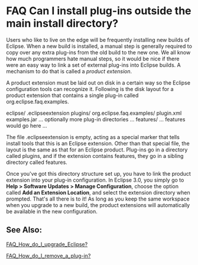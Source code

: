 

FAQ Can I install plug-ins outside the main install directory?
==============================================================

Users who like to live on the edge will be frequently installing new builds of Eclipse. When a new build is installed, a manual step is generally required to copy over any extra plug-ins from the old build to the new one. We all know how much programmers hate manual steps, so it would be nice if there were an easy way to link a set of external plug-ins into Eclipse builds. A mechanism to do that is called a _product extension_.

A product extension must be laid out on disk in a certain way so the Eclipse configuration tools can recognize it. Following is the disk layout for a product extension that contains a single plug-in called org.eclipse.faq.examples.

   eclipse/
      .eclipseextension
      plugins/
         org.eclipse.faq.examples/
            plugin.xml
            examples.jar
         ... optionally more plug-in directories ...
      features/
         ... features would go here ...

The file .eclipseextension is empty, acting as a special marker that tells install tools that this is an Eclipse extension. Other than that special file, the layout is the same as that for an Eclipse product. Plug-ins go in a directory called plugins, and if the extension contains features, they go in a sibling directory called features.

Once you've got this directory structure set up, you have to link the product extension into your plug-in configuration. In Eclipse 3.0, you simply go to **Help > Software Updates > Manage Configuration**, choose the option called **Add an Extension Location**, and select the extension directory when prompted. That's all there is to it! As long as you keep the same workspace when you upgrade to a new build, the product extensions will automatically be available in the new configuration.

  

See Also:
---------

[FAQ\_How\_do\_I\_upgrade_Eclipse?](./FAQ_How_do_I_upgrade_Eclipse.md "FAQ How do I upgrade Eclipse?")

[FAQ\_How\_do\_I\_remove\_a\_plug-in?](./FAQ_How_do_I_remove_a_plug-in.md "FAQ How do I remove a plug-in?")

